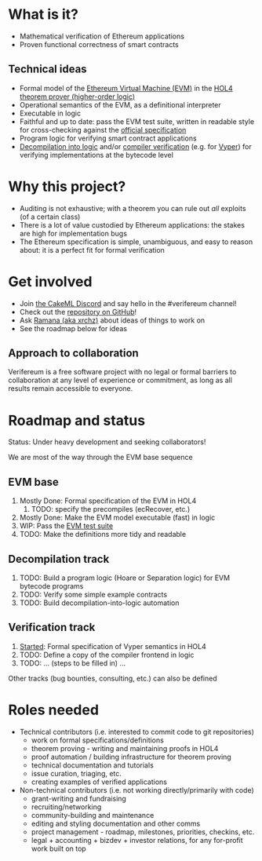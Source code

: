 # What is it?

- Mathematical verification of Ethereum applications
- Proven functional correctness of smart contracts

## Technical ideas

- Formal model of the [Ethereum Virtual Machine (EVM)](https://ethereum.org/en/developers/docs/evm/) in the [HOL4 theorem prover (higher-order logic)](https://hol-theorem-prover.org)
- Operational semantics of the EVM, as a definitional interpreter
- Executable in logic
- Faithful and up to date: pass the EVM test suite, written in readable style for cross-checking against the [official specification](https://github.com/ethereum/execution-specs/)
- Program logic for verifying smart contract applications
- [Decompilation into logic](https://www.cl.cam.ac.uk/~mom22/decompilation/) and/or [compiler verification](https://cakeml.org) (e.g. for [Vyper](https://vyperlang.org)) for verifying implementations at the bytecode level

# Why this project?

- Auditing is not exhaustive; with a theorem you can rule out _all_ exploits (of a certain class)
- There is a lot of value custodied by Ethereum applications: the stakes are high for implementation bugs
- The Ethereum specification is simple, unambiguous, and easy to reason about: it is a perfect fit for formal verification

# Get involved
- Join [the CakeML Discord](https://discord.gg/a8UUs6Ce6m) and say hello in the #verifereum channel!
- Check out the [repository on GitHub](https://github.com/verifereum/verifereum)!
- Ask [Ramana (aka xrchz)](https://github.com/xrchz) about ideas of things to work on
- See the roadmap below for ideas

## Approach to collaboration

Verifereum is a free software project with no legal or formal barriers to collaboration at any level of experience or commitment, as long as all results remain accessible to everyone.

# Roadmap and status

Status: Under heavy development and seeking collaborators!

We are most of the way through the EVM base sequence

## EVM base
1. Mostly Done: Formal specification of the EVM in HOL4
   1. TODO: specify the precompiles (ecRecover, etc.)
2. Mostly Done: Make the EVM model executable (fast) in logic
3. WIP: Pass the [EVM test suite](https://github.com/ethereum/tests/)
4. TODO: Make the definitions more tidy and readable

## Decompilation track
1. TODO: Build a program logic (Hoare or Separation logic) for EVM bytecode programs
2. TODO: Verify some simple example contracts
3. TODO: Build decompilation-into-logic automation

## Verification track
1. [Started](https://github.com/xrchz/vyper-hol): Formal specification of Vyper semantics in HOL4
2. TODO: Define a copy of the compiler frontend in logic
3. TODO: ... (steps to be filled in) ...

Other tracks (bug bounties, consulting, etc.) can also be defined

# Roles needed
- Technical contributors (i.e. interested to commit code to git repositories)
    - work on formal specifications/definitions
    - theorem proving - writing and maintaining proofs in HOL4
    - proof automation / building infrastructure for theorem proving
    - technical documentation and tutorials
    - issue curation, triaging, etc.
    - creating examples of verified applications
- Non-technical contributors (i.e. not working directly/primarily with code)
    - grant-writing and fundraising
    - recruiting/networking
    - community-building and maintenance
    - editing and styling documentation and other comms
    - project management - roadmap, milestones, priorities, checkins, etc.
    - legal + accounting + bizdev + investor relations, for any for-profit work built on top
